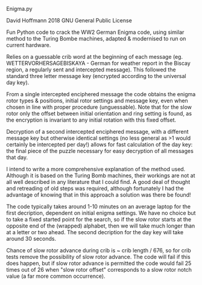   Enigma.py

  David Hoffmann
  2018
  GNU General Public License

  Fun Python code to crack the WW2 German Enigma code, using similar method to the Turing Bombe machines,
  adapted & modernised to run on current hardware.

  Relies on a guessable crib word at the beginning of each message (eg. WETTERVORHERSAGEBISKAYA - 
  German for weather report in the Biscay region, a regularly sent and intercepted message).
  This followed the standard three letter message key (encrypted according to the universal day key).

  From a single intercepted enciphered message the code obtains the enigma rotor types & positions, 
  initial rotor settings and message key, even when chosen in line with proper procedure (unguessable). 
  Note that for the slow rotor only the offset between initial orientation and ring setting is found, 
  as the encryption is invariant to any initial rotation with this fixed offset.

  Decryption of a second intercepted enciphered message, with a different message key but otherwise 
  identical settings (no less general as >1 would certainly be intercepted per day!) allows for 
  fast calculation of the day key: the final piece of the puzzle necessary for easy decryption of all 
  messages that day.

  I intend to write a more comprehensive explanation of the method used. Although it is based on the 
  Turing Bomb machines, their workings are not at all well described in any literature that I could find.
  A good deal of thought and retreading of old steps was required, although fortunately I had the 
  advantage of knowing that in this approach a solution was there be found!

  The code typically takes around 1-10 minutes on an average laptop for the first decription, dependent
  on initial enigma settings. We have no choice but to take a fixed started point for the search, so if 
  the slow rotor starts at the opposite end of the (wrapped) alphabet, then we will take much longer 
  than at a letter or two ahead.  The second decription for the day key will take around 30 seconds.

  Chance of slow rotor advance during crib is ~ crib length / 676, so for crib tests remove the possibility
  of slow rotor advance. The code will fail if this does happen, but if slow rotor advance is permitted the 
  code would fail 25 times out of 26 when "slow rotor offset" corresponds to a slow rotor notch value
  (a far more common occurrence).

